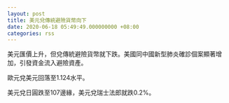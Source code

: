 ```yaml
---
layout: post
title: 美元兌傳統避險貨幣向下
date: 2020-06-18 05:49:49.000000000 +08:00
categories: rss
---
```


美元匯價上升，但兌傳統避險貨幣就下跌。美國同中國新型肺炎確診個案顯著增加，引發資金流入避險資產。

歐元兌美元回落至1.124水平。

美元兌日圓跌至107邊緣，美元兌瑞士法郎就跌0.2%。
